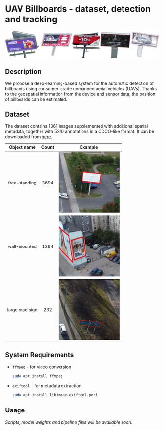 # UAV Billboards - dataset, detection and tracking 

![header](./README_FILES/header.webp)

## Description

We propose a deep-learning-based system for the automatic detection of billboards using consumer-grade unmanned aerial vehicles (UAVs). Thanks to the geospatial information from the device and sensor data, the position of billboards can be estimated.

## Dataset

The dataset contains 1361 images supplemented with additional spatial metadata, together with 5210 annotations in a COCO-like format. It can be downloaded from [here](https://chmura.put.poznan.pl/s/lIMsy8OlOjuXAIJ).

| **Object name** 	| **Count** 	| **Example** 	|
|:---------------:	|:---------:	|:-----------:	|
|  free-standing  	|    3694   	| <img src="./README_FILES/example_0.png" width="200px" height="200px"> |
|   wall-mounted  	|    1284   	| <img src="./README_FILES/example_1.png" width="200px" height="200px"> |
| large road sign 	|    232    	| <img src="./README_FILES/example_8.png" width="200px" height="200px"> |

## System Requirements

* `ffmpeg` - for video conversion

    ```bash
    sudo apt install ffmpeg
    ```

* `exiftool` - for metadata extraction

    ```bash
    sudo apt install libimage-exiftool-perl
    ```

## Usage

*Scripts, model weights and pipeline files will be available soon.*
